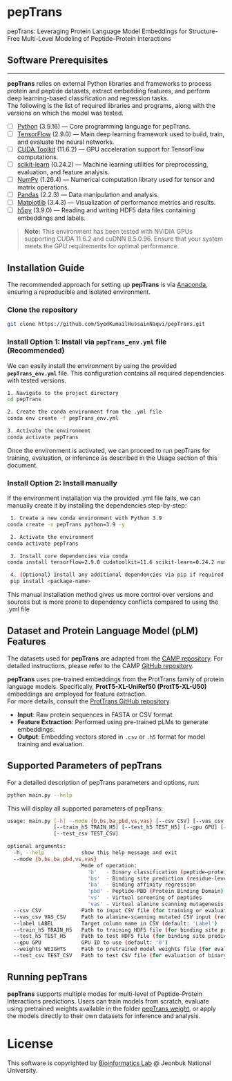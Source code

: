 # pepTrans
pepTrans: Leveraging Protein Language Model Embeddings for Structure-Free Multi-Level Modeling of Peptide–Protein Interactions

## Software Prerequisites

--------------------

**pepTrans** relies on external Python libraries and frameworks to process protein and peptide datasets, extract embedding features, and perform deep learning-based classification and regression tasks.  
The following is the list of required libraries and programs, along with the versions on which the model was tested.

- [ ] [Python](https://www.python.org/) (3.9.16) — Core programming language for pepTrans.
- [ ] [TensorFlow](https://www.tensorflow.org/) (2.9.0) — Main deep learning framework used to build, train, and evaluate the neural networks.
- [ ] [CUDA Toolkit](https://developer.nvidia.com/cuda-toolkit) (11.6.2) — GPU acceleration support for TensorFlow computations.
- [ ] [scikit-learn](https://scikit-learn.org/stable/) (0.24.2) — Machine learning utilities for preprocessing, evaluation, and feature analysis.
- [ ] [NumPy](https://numpy.org/) (1.26.4) — Numerical computation library used for tensor and matrix operations.
- [ ] [Pandas](https://pandas.pydata.org/) (2.2.3) — Data manipulation and analysis.
- [ ] [Matplotlib](https://matplotlib.org/) (3.4.3) — Visualization of performance metrics and results.
- [ ] [h5py](https://www.h5py.org/) (3.9.0) — Reading and writing HDF5 data files containing embeddings and labels.

> **Note:** This environment has been tested with NVIDIA GPUs supporting CUDA 11.6.2 and cuDNN 8.5.0.96. Ensure that your system meets the GPU requirements for optimal performance.
## Installation Guide

The recommended approach for setting up **pepTrans** is via [Anaconda](https://docs.anaconda.com/anaconda/install/index.html), ensuring a reproducible and isolated environment.  
### Clone the repository
```bash
git clone https://github.com/SyedKumailHussainNaqvi/pepTrans.git
```

### Install Option 1: Install via `pepTrans_env.yml` file (Recommended)

We can easily install the environment by using the provided **`pepTrans_env.yml`** file. This configuration contains all required dependencies with tested versions.
```bash
1. Navigate to the project directory
cd pepTrans

2. Create the conda environment from the .yml file
conda env create -f pepTrans_env.yml

3. Activate the environment
conda activate pepTrans
```
Once the environment is activated, we can proceed to run pepTrans for training, evaluation, or inference as described in the Usage section of this document.
### Install Option 2: Install manually
If the environment installation via the provided .yml file fails, we can manually create it by installing the dependencies step-by-step:
```bash
 1. Create a new conda environment with Python 3.9
conda create -n pepTrans python=3.9 -y

 2. Activate the environment
conda activate pepTrans

 3. Install core dependencies via conda
conda install tensorflow=2.9.0 cudatoolkit=11.6 scikit-learn=0.24.2 numpy=1.26.4 pandas=2.2.3 matplotlib=3.4.3 h5py=3.9.0 -c conda-forge -y

 4. (Optional) Install any additional dependencies via pip if required
 pip install <package-name>
```
This manual installation method gives us more control over versions and sources but is more prone to dependency conflicts compared to using the .yml file
## Dataset and Protein Language Model (pLM) Features
The datasets used for **pepTrans** are adapted from the [CAMP repository](https://github.com/twopin/CAMP).  For detailed instructions, please refer to the CAMP [GitHub repository](https://github.com/twopin/CAMP).  

**pepTrans** uses pre-trained embeddings from the ProtTrans family of protein language models. Specifically, **ProtT5-XL-UniRef50 (ProtT5-XL-U50)** embeddings are employed for feature extraction.  
For more details, consult the [ProtTrans GitHub repository](https://github.com/agemagician/ProtTrans).

* **Input**: Raw protein sequences in FASTA or CSV format.  
* **Feature Extraction**: Performed using pre-trained pLMs to generate embeddings.  
* **Output**: Embedding vectors stored in `.csv` or `.h5` format for model training and evaluation.

## Supported Parameters of pepTrans
For a detailed description of pepTrans parameters and options, run:
  
```bash
python main.py --help
```
This will display all supported parameters of pepTrans:
```bash
usage: main.py [-h] --mode {b,bs,ba,pbd,vs,vas} [--csv CSV] [--vas_csv VAS_CSV] [--label LABEL]
               [--train_h5 TRAIN_H5] [--test_h5 TEST_H5] [--gpu GPU] [--weights WEIGHTS]
               [--test_csv TEST_CSV]

optional arguments:
  -h, --help            show this help message and exit
  --mode {b,bs,ba,pbd,vs,vas}
                        Mode of operation:
                          'b'   - Binary classification (peptide–protein binding)
                          'bs'  - Binding site prediction (residue-level)
                          'ba'  - Binding affinity regression
                          'pbd' - Peptide-PBD (Protein Binding Domain) prediction
                          'vs'  - Virtual screening of peptides
                          'vas' - Virtual alanine scanning mutagenesis
  --csv CSV             Path to input CSV file (for training or evaluation)
  --vas_csv VAS_CSV     Path to alanine-scanning mutated CSV input (required for 'vas' mode)
  --label LABEL         Target column name in CSV (default: 'Label')
  --train_h5 TRAIN_H5   Path to training HDF5 file (for binding site prediction training)
  --test_h5 TEST_H5     Path to test HDF5 file (for binding site prediction evaluation)
  --gpu GPU             GPU ID to use (default: '0')
  --weights WEIGHTS     Path to pretrained model weights file (for evaluation/inference)
  --test_csv TEST_CSV   Path to test CSV file (for evaluation of binary classification or regression)
```
## Running pepTrans
**pepTrans** supports multiple modes for multi-level of Peptide–Protein Interactions predictions. Users can train models from scratch, evaluate using pretrained weights available in the folder [pepTrans weight](https://github.com/SyedKumailHussainNaqvi/pepTrans/tree/main/pepTrans%20weight), or apply the models directly to their own datasets for inference and analysis.

# License
This software is copyrighted by [Bioinformatics Lab](https://nsclbio.jbnu.ac.kr/) @ Jeonbuk National University.
